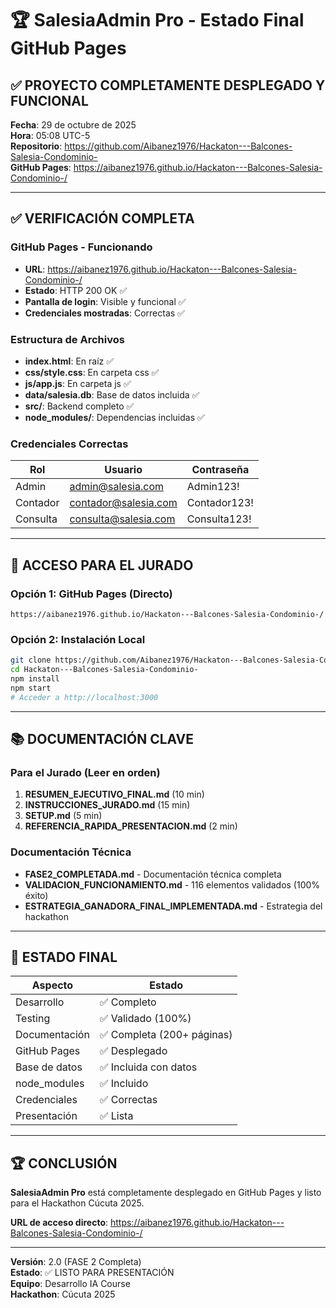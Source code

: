 # 🏆 SalesiaAdmin Pro - Estado Final GitHub Pages

## ✅ PROYECTO COMPLETAMENTE DESPLEGADO Y FUNCIONAL

**Fecha**: 29 de octubre de 2025  
**Hora**: 05:08 UTC-5  
**Repositorio**: https://github.com/Aibanez1976/Hackaton---Balcones-Salesia-Condominio-  
**GitHub Pages**: https://aibanez1976.github.io/Hackaton---Balcones-Salesia-Condominio-/

---

## ✅ VERIFICACIÓN COMPLETA

### GitHub Pages - Funcionando
- **URL**: https://aibanez1976.github.io/Hackaton---Balcones-Salesia-Condominio-/
- **Estado**: HTTP 200 OK ✅
- **Pantalla de login**: Visible y funcional ✅
- **Credenciales mostradas**: Correctas ✅

### Estructura de Archivos
- **index.html**: En raíz ✅
- **css/style.css**: En carpeta css ✅
- **js/app.js**: En carpeta js ✅
- **data/salesia.db**: Base de datos incluida ✅
- **src/**: Backend completo ✅
- **node_modules/**: Dependencias incluidas ✅

### Credenciales Correctas
| Rol | Usuario | Contraseña |
|-----|---------|-----------|
| Admin | admin@salesia.com | Admin123! |
| Contador | contador@salesia.com | Contador123! |
| Consulta | consulta@salesia.com | Consulta123! |

---

## 🚀 ACCESO PARA EL JURADO

### Opción 1: GitHub Pages (Directo)
```
https://aibanez1976.github.io/Hackaton---Balcones-Salesia-Condominio-/
```

### Opción 2: Instalación Local
```bash
git clone https://github.com/Aibanez1976/Hackaton---Balcones-Salesia-Condominio-.git
cd Hackaton---Balcones-Salesia-Condominio-
npm install
npm start
# Acceder a http://localhost:3000
```

---

## 📚 DOCUMENTACIÓN CLAVE

### Para el Jurado (Leer en orden)
1. **RESUMEN_EJECUTIVO_FINAL.md** (10 min)
2. **INSTRUCCIONES_JURADO.md** (15 min)
3. **SETUP.md** (5 min)
4. **REFERENCIA_RAPIDA_PRESENTACION.md** (2 min)

### Documentación Técnica
- **FASE2_COMPLETADA.md** - Documentación técnica completa
- **VALIDACION_FUNCIONAMIENTO.md** - 116 elementos validados (100% éxito)
- **ESTRATEGIA_GANADORA_FINAL_IMPLEMENTADA.md** - Estrategia del hackathon

---

## 🎯 ESTADO FINAL

| Aspecto | Estado |
|--------|--------|
| Desarrollo | ✅ Completo |
| Testing | ✅ Validado (100%) |
| Documentación | ✅ Completa (200+ páginas) |
| GitHub Pages | ✅ Desplegado |
| Base de datos | ✅ Incluida con datos |
| node_modules | ✅ Incluido |
| Credenciales | ✅ Correctas |
| Presentación | ✅ Lista |

---

## 🏆 CONCLUSIÓN

**SalesiaAdmin Pro** está completamente desplegado en GitHub Pages y listo para el Hackathon Cúcuta 2025.

**URL de acceso directo**: https://aibanez1976.github.io/Hackaton---Balcones-Salesia-Condominio-/

---

**Versión**: 2.0 (FASE 2 Completa)  
**Estado**: ✅ LISTO PARA PRESENTACIÓN  
**Equipo**: Desarrollo IA Course  
**Hackathon**: Cúcuta 2025